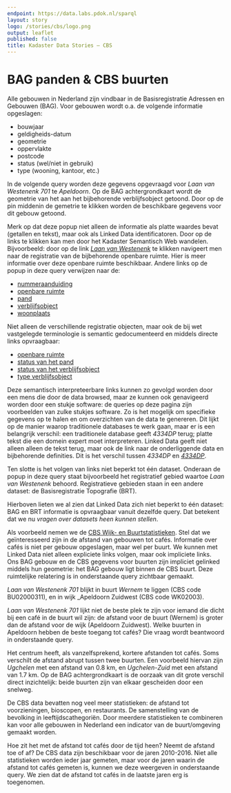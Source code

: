 ```yaml
---
endpoint: https://data.labs.pdok.nl/sparql
layout: story
logo: /stories/cbs/logo.png
output: leaflet
published: false
title: Kadaster Data Stories ― CBS
---
```


# BAG panden & CBS buurten

Alle gebouwen in Nederland zijn vindbaar in de Basisregistratie
Adressen en Gebouwen (BAG).  Voor gebouwen wordt o.a. de volgende
informatie opgeslagen:

  * bouwjaar
  * geldigheids-datum
  * geometrie
  * oppervlakte
  * postcode
  * status (wel/niet in gebruik)
  * type (wooning, kantoor, etc.)
  
In de volgende query worden deze gegevens opgevraagd voor _Laan van
Westenenk 701_ te _Apeldoorn_.  Op de BAG achtergrondkaart wordt de
geometrie van het aan het bijbehorende verblijfsobject getoond.  Door
op de pin middenin de gemetrie te klikken worden de beschikbare
gegevens voor dit gebouw getoond.

Merk op dat deze popup niet alleen de informatie als platte waardes
bevat (getallen en tekst), maar ook als Linked Data identificatoren.
Door op de links te klikken kan men door het Kadaster Semantisch Web
wandelen.  Bijvoorbeeld: door op de
link
[_Laan van Westenenk_](http://bag.basisregistraties.overheid.nl/bag/id/openbare-ruimte/0200300022472362) te
klikken navigeert men naar de registratie van de bijbehorende openbare
ruimte.  Hier is meer informatie over deze openbare ruimte
beschikbaar.  Andere links op de popup in deze query verwijzen naar
de:

  * [nummeraanduiding](http://bag.basisregistraties.overheid.nl/bag/id/nummeraanduiding/0200200000075716)
  * [openbare ruimte](http://bag.basisregistraties.overheid.nl/bag/id/openbare-ruimte/0200300022472362)
  * [pand](http://bag.basisregistraties.overheid.nl/bag/id/pand/0200100000085932)
  * [verblijfsobject](http://bag.basisregistraties.overheid.nl/bag/id/verblijfsobject/0200010000130331)
  * [woonplaats](http://bag.basisregistraties.overheid.nl/bag/id/woonplaats/3560)

Niet alleen de verschillende registratie objecten, maar ook de bij wet
vastgelegde terminologie is semantic gedocumenteerd en middels directe
links opvraagbaar:

  * [openbare ruimte](http://bag.basisregistraties.overheid.nl/id/begrip/NaamgevingUitgegeven)
  * [status van het pand](http://bag.basisregistraties.overheid.nl/id/begrip/PandInGebruik)
  * [status van het verblijfsobject](http://bag.basisregistraties.overheid.nl/id/begrip/VerblijfsobjectInGebruik)
  * [type verblijfsobject](http://bag.basisregistraties.overheid.nl/bag/id/verblijfsobject/0200010000130331)

Deze semantisch interpreteerbare links kunnen zo gevolgd worden door
een mens die door de data browsed, maar ze kunnen ook genavigeerd
worden door een stukje software: de queries op deze pagina zijn
voorbeelden van zulke stukjes software.  Zo is het mogelijk om
specifieke gegevens op te halen en om overzichten van de data te
genereren.  Dit lijkt op de manier waarop traditionele databases te
werk gaan, maar er is een belangrijk verschil: een traditionele
database geeft _4334DP_ terug; platte tekst die een domein expert moet
interpreteren.  Linked Data geeft niet alleen alleen de tekst terug,
maar ook de link naar de onderliggende data en bijbehorende
definities.  Dit is het verschil tussen _4334DP_
en
[_4334DP_](http://bag.basisregistraties.overheid.nl/bag/id/nummeraanduiding/0200200000075716).

Ten slotte is het volgen van links niet beperkt tot één dataset.
Onderaan de popup in deze query staat bijvoorbeeld het registratief
gebied waartoe _Laan van Westenenk_ behoord.  Registratieve gebieden
staan in een andere dataset: de Basisregistratie Topografie (BRT).

<query data-query-ref="pand.rq"
     data-endpoint="https://data.pdok.nl/sparql">
</query>

Hierboven lieten we al zien dat Linked Data zich niet beperkt to één
dataset: BAG en BRT informatie is opvraagbaar vanuit dezelfde query.
Dat betekent dat we nu _vragen over datasets heen kunnen stellen_.

Als voorbeeld nemen we
de
[CBS Wijk- en Buurtstatistieken](https://www.cbs.nl/nl-nl/dossier/nederland-regionaal/wijk-en-buurtstatistieken).
Stel dat we geïnteresseerd zijn in de afstand van gebouwen tot cafés.
Informatie over cafés is niet per gebouw opgeslagen, maar wel per
buurt.  We kunnen met Linked Data niet alleen expliciete links volgen,
maar ook impliciete links.  Ons BAG gebouw en de CBS gegevens voor
buurten zijn impliciet gelinked middels hun geometrie: het BAG gebouw
ligt binnen de CBS buurt.  Deze ruimtelijke relatering is in
onderstaande query zichtbaar gemaakt.

_Laan van Westenenk 701_ blijkt in buurt _Wernem_ te liggen (CBS code
BU02000311), en in wijk _Apeldoorn Zuidwest (CBS code WK02003).

<query data-endpoint="https://data.pdok.nl/sparql"
     data-query-ref="buurt.rq">
</query>

_Laan van Westenenk 701_ lijkt niet de beste plek te zijn voor iemand
die dicht bij een café in de buurt wil zijn: de afstand voor de buurt
(Wernem) is groter dan de afstand voor de wijk (Apeldoorn Zuidwest).
Welke buurten in Apeldoorn hebben de beste toegang tot cafés?  Die
vraag wordt beantwoord in onderstaande query.

Het centrum heeft, als vanzelfsprekend, kortere afstanden tot cafés.
Soms verschilt de afstand abrupt tussen twee buurten.  Een voorbeeld
hiervan zijn _Ugchelen_ met een afstand van 0.8 km, en _Ugchelen-Zuid_
met een afstand van 1.7 km.  Op de BAG achtergrondkaart is de oorzaak
van dit grote verschil direct inzichtelijk: beide buurten zijn van
elkaar gescheiden door een snelweg.

<query data-query-ref="buurten.rq">
</query>

De CBS data bevatten nog veel meer statistieken: de afstand tot
voorzieningen, bioscopen, en restaurants.  De samenstelling van de
bevolking in leeftijdscathegoriën.  Door meerdere statistieken te
combineren kan voor alle gebouwen in Nederland een indicator van de
buurt/omgeving gemaakt worden.

Hoe zit het met de afstand tot cafés door de tijd heen?  Neemt de
afstand toe of af?  De CBS data zijn beschikbaar voor de jaren
2010-2016.  Niet alle statistieken worden ieder jaar gemeten, maar
voor de jaren waarin de afstand tot cafés gemeten is, kunnen we deze
weergeven in onderstaande query.  We zien dat de afstand tot cafés in
de laatste jaren erg is toegenomen.

<query data-query-ref="tijd.rq">
</query>
